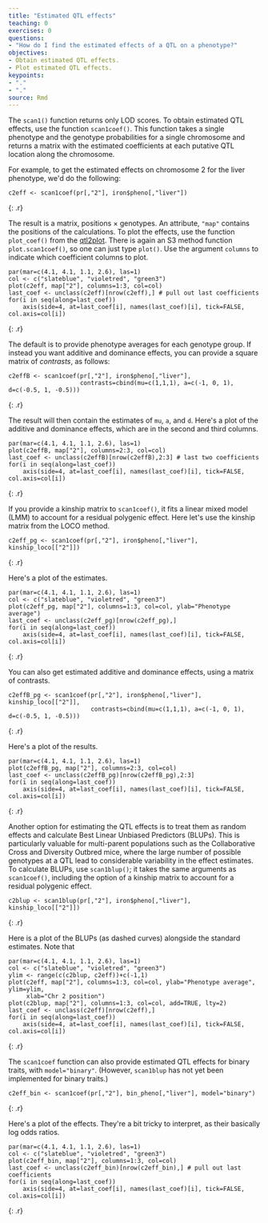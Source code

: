 ```yaml
---
title: "Estimated QTL effects"
teaching: 0
exercises: 0
questions:
- "How do I find the estimated effects of a QTL on a phenotype?"
objectives:
- Obtain estimated QTL effects.
- Plot estimated QTL effects.
keypoints:
- "."
- "."
source: Rmd
---
```




The `scan1()` function returns only LOD scores. To
obtain estimated QTL effects, use the function `scan1coef()`.
This function takes a single phenotype and the
genotype probabilities for a single chromosome and returns a matrix
with the estimated coefficients at each putative QTL location along
the chromosome.

For example, to get the estimated effects on chromosome 2 for the
liver phenotype, we'd do the following:


~~~
c2eff <- scan1coef(pr[,"2"], iron$pheno[,"liver"])
~~~
{: .r}

The result is a matrix,  positions &times; 
genotypes. An attribute, `"map"` contains the positions of the
calculations. To plot the effects, use the function `plot_coef()` from
the [qtl2plot](https://github.com/rqtl/qtl2plot). There is again an S3
method function `plot.scan1coef()`, so one can just type `plot()`.
Use the argument `columns` to indicate which coefficient columns to plot.


~~~
par(mar=c(4.1, 4.1, 1.1, 2.6), las=1)
col <- c("slateblue", "violetred", "green3")
plot(c2eff, map["2"], columns=1:3, col=col)
last_coef <- unclass(c2eff)[nrow(c2eff),] # pull out last coefficients
for(i in seq(along=last_coef))
    axis(side=4, at=last_coef[i], names(last_coef)[i], tick=FALSE, col.axis=col[i])
~~~
{: .r}

The default is to provide phenotype averages for each genotype
group. If instead you want additive and dominance effects, you can
provide a square matrix of _contrasts_, as follows:


~~~
c2effB <- scan1coef(pr[,"2"], iron$pheno[,"liver"],
                    contrasts=cbind(mu=c(1,1,1), a=c(-1, 0, 1), d=c(-0.5, 1, -0.5)))
~~~
{: .r}

The result will then contain the estimates of `mu`, `a`, and `d`.
Here's a plot of the additive and dominance effects, which are in the
second and third columns.



~~~
par(mar=c(4.1, 4.1, 1.1, 2.6), las=1)
plot(c2effB, map["2"], columns=2:3, col=col)
last_coef <- unclass(c2effB)[nrow(c2effB),2:3] # last two coefficients
for(i in seq(along=last_coef))
    axis(side=4, at=last_coef[i], names(last_coef)[i], tick=FALSE, col.axis=col[i])
~~~
{: .r}

If you provide a kinship matrix to `scan1coef()`, it fits a linear
mixed model (LMM) to account for a residual polygenic effect. Here
let's use the kinship matrix from the LOCO method.


~~~
c2eff_pg <- scan1coef(pr[,"2"], iron$pheno[,"liver"], kinship_loco[["2"]])
~~~
{: .r}

Here's a plot of the estimates.


~~~
par(mar=c(4.1, 4.1, 1.1, 2.6), las=1)
col <- c("slateblue", "violetred", "green3")
plot(c2eff_pg, map["2"], columns=1:3, col=col, ylab="Phenotype average")
last_coef <- unclass(c2eff_pg)[nrow(c2eff_pg),]
for(i in seq(along=last_coef))
    axis(side=4, at=last_coef[i], names(last_coef)[i], tick=FALSE, col.axis=col[i])
~~~
{: .r}

You can also get estimated additive and dominance effects, using a
matrix of contrasts.


~~~
c2effB_pg <- scan1coef(pr[,"2"], iron$pheno[,"liver"], kinship_loco[["2"]],
                       contrasts=cbind(mu=c(1,1,1), a=c(-1, 0, 1), d=c(-0.5, 1, -0.5)))
~~~
{: .r}

Here's a plot of the results.


~~~
par(mar=c(4.1, 4.1, 1.1, 2.6), las=1)
plot(c2effB_pg, map["2"], columns=2:3, col=col)
last_coef <- unclass(c2effB_pg)[nrow(c2effB_pg),2:3]
for(i in seq(along=last_coef))
    axis(side=4, at=last_coef[i], names(last_coef)[i], tick=FALSE, col.axis=col[i])
~~~
{: .r}

Another option for estimating the QTL effects is to treat them as
random effects and calculate Best Linear Unbiased Predictors
(BLUPs). This is particularly valuable for multi-parent populations
such as the Collaborative Cross and Diversity Outbred mice, where the
large number of possible genotypes at a QTL lead to considerable
variability in the effect estimates. To calculate BLUPs, use
`scan1blup()`; it takes the same arguments as `scan1coef()`, including
the option of a kinship matrix to account for a residual polygenic
effect.


~~~
c2blup <- scan1blup(pr[,"2"], iron$pheno[,"liver"], kinship_loco[["2"]])
~~~
{: .r}

Here is a plot of the BLUPs (as dashed curves) alongside the standard
estimates. Note that


~~~
par(mar=c(4.1, 4.1, 1.1, 2.6), las=1)
col <- c("slateblue", "violetred", "green3")
ylim <- range(c(c2blup, c2eff))+c(-1,1)
plot(c2eff, map["2"], columns=1:3, col=col, ylab="Phenotype average", ylim=ylim,
     xlab="Chr 2 position")
plot(c2blup, map["2"], columns=1:3, col=col, add=TRUE, lty=2)
last_coef <- unclass(c2eff)[nrow(c2eff),]
for(i in seq(along=last_coef))
    axis(side=4, at=last_coef[i], names(last_coef)[i], tick=FALSE, col.axis=col[i])
~~~
{: .r}

The `scan1coef` function can also provide estimated QTL effects for
binary traits, with `model="binary"`. (However, `scan1blup` has not
yet been implemented for binary traits.)


~~~
c2eff_bin <- scan1coef(pr[,"2"], bin_pheno[,"liver"], model="binary")
~~~
{: .r}

Here's a plot of the effects. They're a bit tricky to interpret, as
their basically log odds ratios.


~~~
par(mar=c(4.1, 4.1, 1.1, 2.6), las=1)
col <- c("slateblue", "violetred", "green3")
plot(c2eff_bin, map["2"], columns=1:3, col=col)
last_coef <- unclass(c2eff_bin)[nrow(c2eff_bin),] # pull out last coefficients
for(i in seq(along=last_coef))
    axis(side=4, at=last_coef[i], names(last_coef)[i], tick=FALSE, col.axis=col[i])
~~~
{: .r}
